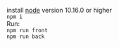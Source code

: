 install [node](https://nodejs.org/uk/download/) version 10.16.0 or higher  
`npm i`  
Run:  
`npm run front`  
`npm run back`
